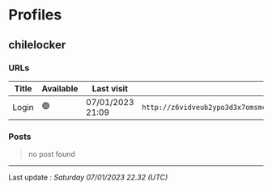 # Profiles

## **chilelocker**


### URLs
| Title | Available | Last visit | fqdn | screen 
|---|---|---|---|---|
| Login | 🟢 | 07/01/2023 21:09 | `http://z6vidveub2ypo3d3x7omsmcxqwxkkmvn5y3paoufyd2tt4bfbkg33kid.onion` | <a href="https://www.ransomware.live/screenshots/z6vidveub2ypo3d3x7omsmcxqwxkkmvn5y3paoufyd2tt4bfbkg33kid-onion.png" target=_blank>📸</a> | 

### Posts

> no post found


 --- 


Last update : _Saturday 07/01/2023 22.32 (UTC)_
